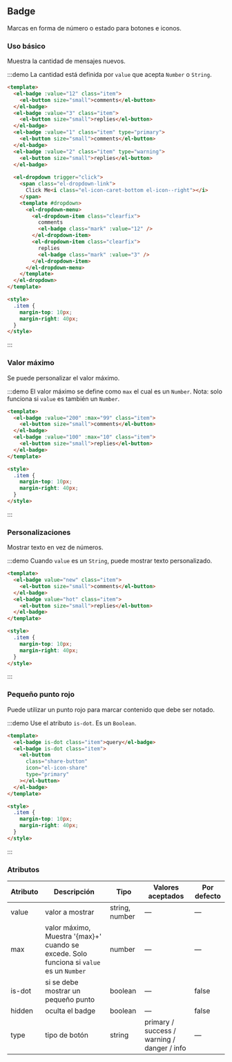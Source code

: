 ## Badge

Marcas en forma de número o estado para botones e iconos.

### Uso básico

Muestra la cantidad de mensajes nuevos.

:::demo La cantidad está definida por `value` que acepta `Number` o `String`.

```html
<template>
  <el-badge :value="12" class="item">
    <el-button size="small">comments</el-button>
  </el-badge>
  <el-badge :value="3" class="item">
    <el-button size="small">replies</el-button>
  </el-badge>
  <el-badge :value="1" class="item" type="primary">
    <el-button size="small">comments</el-button>
  </el-badge>
  <el-badge :value="2" class="item" type="warning">
    <el-button size="small">replies</el-button>
  </el-badge>
  
  <el-dropdown trigger="click">
    <span class="el-dropdown-link">
      Click Me<i class="el-icon-caret-bottom el-icon--right"></i>
    </span>
    <template #dropdown>
      <el-dropdown-menu>
        <el-dropdown-item class="clearfix">
          comments
          <el-badge class="mark" :value="12" />
        </el-dropdown-item>
        <el-dropdown-item class="clearfix">
          replies
          <el-badge class="mark" :value="3" />
        </el-dropdown-item>
      </el-dropdown-menu>
    </template>
  </el-dropdown>
</template>

<style>
  .item {
    margin-top: 10px;
    margin-right: 40px;
  }
</style>
```

:::

### Valor máximo

Se puede personalizar el valor máximo.

:::demo El valor máximo se define como `max` el cual es un `Number`. Nota: solo funciona si `value` es también un `Number`.

```html
<template>
  <el-badge :value="200" :max="99" class="item">
    <el-button size="small">comments</el-button>
  </el-badge>
  <el-badge :value="100" :max="10" class="item">
    <el-button size="small">replies</el-button>
  </el-badge>
</template>

<style>
  .item {
    margin-top: 10px;
    margin-right: 40px;
  }
</style>
```

:::

### Personalizaciones

Mostrar texto en vez de números.

:::demo Cuando `value` es un `String`, puede mostrar texto personalizado.

```html
<template>
  <el-badge value="new" class="item">
    <el-button size="small">comments</el-button>
  </el-badge>
  <el-badge value="hot" class="item">
    <el-button size="small">replies</el-button>
  </el-badge>
</template>

<style>
  .item {
    margin-top: 10px;
    margin-right: 40px;
  }
</style>
```

:::

### Pequeño punto rojo

Puede utilizar un punto rojo para marcar contenido que debe ser notado.

:::demo Use el atributo `is-dot`. Es un `Boolean`.

```html
<template>
  <el-badge is-dot class="item">query</el-badge>
  <el-badge is-dot class="item">
    <el-button
      class="share-button"
      icon="el-icon-share"
      type="primary"
    ></el-button>
  </el-badge>
</template>

<style>
  .item {
    margin-top: 10px;
    margin-right: 40px;
  }
</style>
```

:::

### Atributos

| Atributo | Descripción                                                                              | Tipo           | Valores aceptados                           | Por defecto |
| -------- | ---------------------------------------------------------------------------------------- | -------------- | ------------------------------------------- | ----------- |
| value    | valor a mostrar                                                                          | string, number | —                                           | —           |
| max      | valor máximo, Muestra '{max}+' cuando se excede. Solo funciona si `value` es un `Number` | number         | —                                           | —           |
| is-dot   | si se debe mostrar un pequeño punto                                                      | boolean        | —                                           | false       |
| hidden   | oculta el badge                                                                          | boolean        | —                                           | false       |
| type     | tipo de botón                                                                            | string         | primary / success / warning / danger / info | —           |
